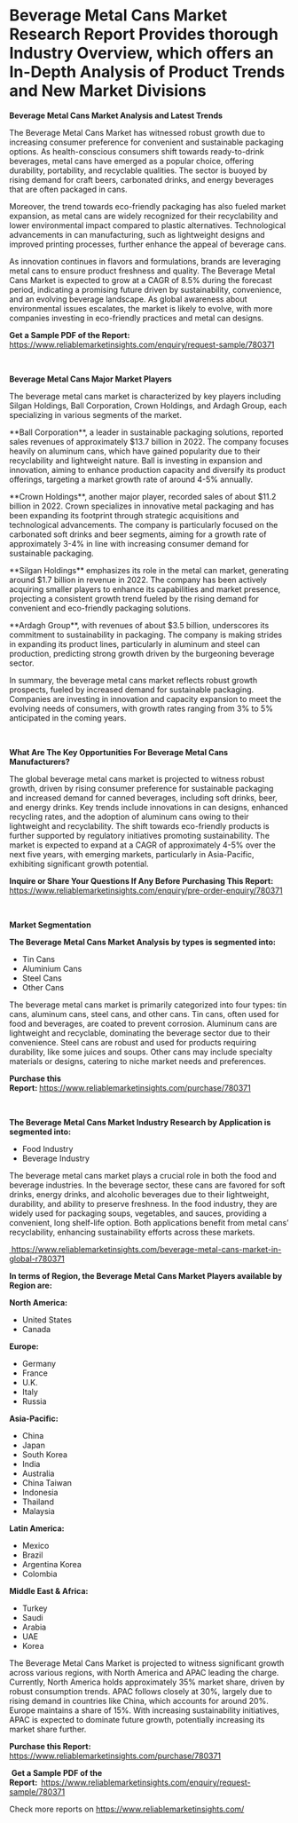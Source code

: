 <p><h1>Beverage Metal Cans Market Research Report Provides thorough Industry Overview, which offers an In-Depth Analysis of Product Trends and New Market Divisions</h1></p><p><strong>Beverage Metal Cans Market Analysis and Latest Trends</strong></p>
<p><p>The Beverage Metal Cans Market has witnessed robust growth due to increasing consumer preference for convenient and sustainable packaging options. As health-conscious consumers shift towards ready-to-drink beverages, metal cans have emerged as a popular choice, offering durability, portability, and recyclable qualities. The sector is buoyed by rising demand for craft beers, carbonated drinks, and energy beverages that are often packaged in cans. </p><p>Moreover, the trend towards eco-friendly packaging has also fueled market expansion, as metal cans are widely recognized for their recyclability and lower environmental impact compared to plastic alternatives. Technological advancements in can manufacturing, such as lightweight designs and improved printing processes, further enhance the appeal of beverage cans. </p><p>As innovation continues in flavors and formulations, brands are leveraging metal cans to ensure product freshness and quality. The Beverage Metal Cans Market is expected to grow at a CAGR of 8.5% during the forecast period, indicating a promising future driven by sustainability, convenience, and an evolving beverage landscape. As global awareness about environmental issues escalates, the market is likely to evolve, with more companies investing in eco-friendly practices and metal can designs.</p></p>
<p><strong>Get a Sample PDF of the Report:&nbsp;</strong> <a href="https://www.reliablemarketinsights.com/enquiry/request-sample/780371?utm_campaign=3295&utm_medium=2&utm_source=Github&utm_content=ia&utm_term=26032025&utm_id=beverage-metal-cans">https://www.reliablemarketinsights.com/enquiry/request-sample/780371</a></p>
<p>&nbsp;</p>
<p><strong>Beverage Metal Cans Major Market Players</strong></p>
<p><p>The beverage metal cans market is characterized by key players including Silgan Holdings, Ball Corporation, Crown Holdings, and Ardagh Group, each specializing in various segments of the market.</p><p>**Ball Corporation**, a leader in sustainable packaging solutions, reported sales revenues of approximately $13.7 billion in 2022. The company focuses heavily on aluminum cans, which have gained popularity due to their recyclability and lightweight nature. Ball is investing in expansion and innovation, aiming to enhance production capacity and diversify its product offerings, targeting a market growth rate of around 4-5% annually.</p><p>**Crown Holdings**, another major player, recorded sales of about $11.2 billion in 2022. Crown specializes in innovative metal packaging and has been expanding its footprint through strategic acquisitions and technological advancements. The company is particularly focused on the carbonated soft drinks and beer segments, aiming for a growth rate of approximately 3-4% in line with increasing consumer demand for sustainable packaging.</p><p>**Silgan Holdings** emphasizes its role in the metal can market, generating around $1.7 billion in revenue in 2022. The company has been actively acquiring smaller players to enhance its capabilities and market presence, projecting a consistent growth trend fueled by the rising demand for convenient and eco-friendly packaging solutions.</p><p>**Ardagh Group**, with revenues of about $3.5 billion, underscores its commitment to sustainability in packaging. The company is making strides in expanding its product lines, particularly in aluminum and steel can production, predicting strong growth driven by the burgeoning beverage sector.</p><p>In summary, the beverage metal cans market reflects robust growth prospects, fueled by increased demand for sustainable packaging. Companies are investing in innovation and capacity expansion to meet the evolving needs of consumers, with growth rates ranging from 3% to 5% anticipated in the coming years.</p></p>
<p>&nbsp;</p>
<p><strong>What Are The Key Opportunities For Beverage Metal Cans Manufacturers?</strong></p>
<p><p>The global beverage metal cans market is projected to witness robust growth, driven by rising consumer preference for sustainable packaging and increased demand for canned beverages, including soft drinks, beer, and energy drinks. Key trends include innovations in can designs, enhanced recycling rates, and the adoption of aluminum cans owing to their lightweight and recyclability. The shift towards eco-friendly products is further supported by regulatory initiatives promoting sustainability. The market is expected to expand at a CAGR of approximately 4-5% over the next five years, with emerging markets, particularly in Asia-Pacific, exhibiting significant growth potential.</p></p>
<p><strong>Inquire or Share Your Questions If Any Before Purchasing This Report:</strong> <a href="https://www.reliablemarketinsights.com/enquiry/pre-order-enquiry/780371?utm_campaign=3295&utm_medium=2&utm_source=Github&utm_content=ia&utm_term=26032025&utm_id=beverage-metal-cans">https://www.reliablemarketinsights.com/enquiry/pre-order-enquiry/780371</a></p>
<p>&nbsp;</p>
<p><strong>Market Segmentation</strong></p>
<p><strong>The Beverage Metal Cans Market Analysis by types is segmented into:</strong></p>
<p><ul><li>Tin Cans</li><li>Aluminium Cans</li><li>Steel Cans</li><li>Other Cans</li></ul></p>
<p><p>The beverage metal cans market is primarily categorized into four types: tin cans, aluminum cans, steel cans, and other cans. Tin cans, often used for food and beverages, are coated to prevent corrosion. Aluminum cans are lightweight and recyclable, dominating the beverage sector due to their convenience. Steel cans are robust and used for products requiring durability, like some juices and soups. Other cans may include specialty materials or designs, catering to niche market needs and preferences.</p></p>
<p><strong>Purchase this Report:&nbsp;</strong><a href="https://www.reliablemarketinsights.com/purchase/780371?utm_campaign=3295&utm_medium=2&utm_source=Github&utm_content=ia&utm_term=26032025&utm_id=beverage-metal-cans">https://www.reliablemarketinsights.com/purchase/780371</a></p>
<p>&nbsp;</p>
<p><strong>The Beverage Metal Cans Market Industry Research by Application is segmented into:</strong></p>
<p><ul><li>Food Industry</li><li>Beverage Industry</li></ul></p>
<p><p>The beverage metal cans market plays a crucial role in both the food and beverage industries. In the beverage sector, these cans are favored for soft drinks, energy drinks, and alcoholic beverages due to their lightweight, durability, and ability to preserve freshness. In the food industry, they are widely used for packaging soups, vegetables, and sauces, providing a convenient, long shelf-life option. Both applications benefit from metal cans’ recyclability, enhancing sustainability efforts across these markets.</p></p>
<p><a href="https://www.reliablemarketinsights.com/beverage-metal-cans-market-in-global-r780371?utm_campaign=3295&utm_medium=2&utm_source=Github&utm_content=ia&utm_term=26032025&utm_id=beverage-metal-cans">&nbsp;https://www.reliablemarketinsights.com/beverage-metal-cans-market-in-global-r780371</a></p>
<p><strong>In terms of Region, the Beverage Metal Cans Market Players available by Region are:</strong></p>
<p>
    <p> <strong> North America: </strong>
        <ul>
            <li>United States</li>
            <li>Canada</li>
        </ul>
        </p> 
    <p> <strong> Europe: </strong>
        <ul>
            <li>Germany</li>
            <li>France</li>
            <li>U.K.</li>
            <li>Italy</li>
            <li>Russia</li>
        </ul>
        </p> 
    <p> <strong> Asia-Pacific: </strong>
        <ul>
            <li>China</li>
            <li>Japan</li>
            <li>South Korea</li>
            <li>India</li>
            <li>Australia</li>
            <li>China Taiwan</li>
            <li>Indonesia</li>
            <li>Thailand</li>
            <li>Malaysia</li>
        </ul>
        </p> 
    <p> <strong> Latin America: </strong>
        <ul>
            <li>Mexico</li>
            <li>Brazil</li>
            <li>Argentina Korea</li>
            <li>Colombia</li>
        </ul>
        </p> 
    <p> <strong> Middle East & Africa: </strong>
        <ul>
            <li>Turkey</li>
            <li>Saudi</li>
            <li>Arabia</li>
            <li>UAE</li>
            <li>Korea</li>
        </ul>
    </p>
    </p>
<p><p>The Beverage Metal Cans Market is projected to witness significant growth across various regions, with North America and APAC leading the charge. Currently, North America holds approximately 35% market share, driven by robust consumption trends. APAC follows closely at 30%, largely due to rising demand in countries like China, which accounts for around 20%. Europe maintains a share of 15%. With increasing sustainability initiatives, APAC is expected to dominate future growth, potentially increasing its market share further.</p></p>
<p><strong>Purchase this Report: </strong><a href="https://www.reliablemarketinsights.com/purchase/780371?utm_campaign=3295&utm_medium=2&utm_source=Github&utm_content=ia&utm_term=26032025&utm_id=beverage-metal-cans">https://www.reliablemarketinsights.com/purchase/780371</a></p>
<p>&nbsp;<strong>Get a Sample PDF of the Report:&nbsp;&nbsp;</strong><a href="https://www.reliablemarketinsights.com/enquiry/request-sample/780371?utm_campaign=3295&utm_medium=2&utm_source=Github&utm_content=ia&utm_term=26032025&utm_id=beverage-metal-cans">https://www.reliablemarketinsights.com/enquiry/request-sample/780371</a></p>
<p><strong></strong></p>
<p>Check more reports on <a href="https://www.reliablemarketinsights.com/?utm_campaign=3295&utm_medium=2&utm_source=Github&utm_content=ia&utm_term=26032025&utm_id=beverage-metal-cans">https://www.reliablemarketinsights.com/</a></p>